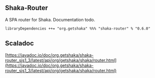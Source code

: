 ## Shaka-Router

A SPA router for Shaka. Documentation todo.

```
libraryDependencies ++= "org.getshaka" %%% "shaka-router" % "0.6.0"
```

## Scaladoc

[https://javadoc.io/doc/org.getshaka/shaka-router_sjs1_3/latest/api/org/getshaka/shaka/router.html](https://javadoc.io/doc/org.getshaka/shaka-router_sjs1_3/latest/api/org/getshaka/shaka/router.html)
